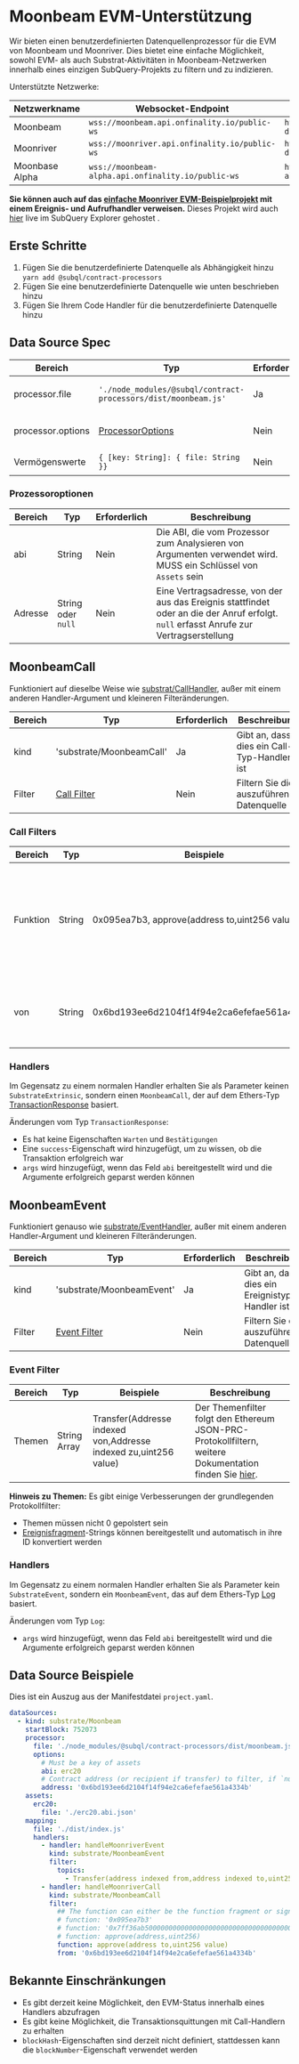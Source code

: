 # Moonbeam EVM-Unterstützung

Wir bieten einen benutzerdefinierten Datenquellenprozessor für die EVM von Moonbeam und Moonriver. Dies bietet eine einfache Möglichkeit, sowohl EVM- als auch Substrat-Aktivitäten in Moonbeam-Netzwerken innerhalb eines einzigen SubQuery-Projekts zu filtern und zu indizieren.

Unterstützte Netzwerke:

| Netzwerkname   | Websocket-Endpoint                                 | Wörterbuch-Endpoint                                                  |
| -------------- | -------------------------------------------------- | -------------------------------------------------------------------- |
| Moonbeam       | `wss://moonbeam.api.onfinality.io/public-ws`       | `https://api.subquery.network/sq/subquery/moonbeam-dictionary`       |
| Moonriver      | `wss://moonriver.api.onfinality.io/public-ws`      | `https://api.subquery.network/sq/subquery/moonriver-dictionary`      |
| Moonbase Alpha | `wss://moonbeam-alpha.api.onfinality.io/public-ws` | `https://api.subquery.network/sq/subquery/moonbase-alpha-dictionary` |

**Sie können auch auf das [einfache Moonriver EVM-Beispielprojekt](https://github.com/subquery/tutorials-moonriver-evm-starter) mit einem Ereignis- und Aufrufhandler verweisen.** Dieses Projekt wird auch [hier](https://explorer.subquery.network/subquery/subquery/moonriver-evm-starter-project) live im SubQuery Explorer gehostet .

## Erste Schritte

1. Fügen Sie die benutzerdefinierte Datenquelle als Abhängigkeit hinzu `yarn add @subql/contract-processors`
2. Fügen Sie eine benutzerdefinierte Datenquelle wie unten beschrieben hinzu
3. Fügen Sie Ihrem Code Handler für die benutzerdefinierte Datenquelle hinzu

## Data Source Spec

| Bereich           | Typ                                                            | Erforderlich | Beschreibung                                  |
| ----------------- | -------------------------------------------------------------- | ------------ | --------------------------------------------- |
| processor.file    | `'./node_modules/@subql/contract-processors/dist/moonbeam.js'` | Ja           | Dateiverweis auf den Datenprozessorcode       |
| processor.options | [ProcessorOptions](#processor-options)                         | Nein         | Spezielle Optionen für den Moonbeam-Prozessor |
| Vermögenswerte    | `{ [key: String]: { file: String }}`                           | Nein         | Ein Objekt externer Asset-Dateien             |

### Prozessoroptionen

| Bereich | Typ                | Erforderlich | Beschreibung                                                                                                                           |
| ------- | ------------------ | ------------ | -------------------------------------------------------------------------------------------------------------------------------------- |
| abi     | String             | Nein         | Die ABI, die vom Prozessor zum Analysieren von Argumenten verwendet wird. MUSS ein Schlüssel von `Assets` sein                         |
| Adresse | String oder `null` | Nein         | Eine Vertragsadresse, von der aus das Ereignis stattfindet oder an die der Anruf erfolgt. `null` erfasst Anrufe zur Vertragserstellung |

## MoonbeamCall

Funktioniert auf dieselbe Weise wie [substrat/CallHandler](../create/mapping/#call-handler), außer mit einem anderen Handler-Argument und kleineren Filteränderungen.

| Bereich | Typ                          | Erforderlich | Beschreibung                                |
| ------- | ---------------------------- | ------------ | ------------------------------------------- |
| kind    | 'substrate/MoonbeamCall'     | Ja           | Gibt an, dass dies ein Call-Typ-Handler ist |
| Filter  | [Call Filter](#call-filters) | Nein         | Filtern Sie die auszuführende Datenquelle   |

### Call Filters

| Bereich  | Typ    | Beispiele                                     | Beschreibung                                                                                                                                                                              |
| -------- | ------ | --------------------------------------------- | ----------------------------------------------------------------------------------------------------------------------------------------------------------------------------------------- |
| Funktion | String | 0x095ea7b3, approve(address to,uint256 value) | Entweder [Function Signature](https://docs.ethers.io/v5/api/utils/abi/fragments/#FunctionFragment)-Strings oder die Funktion `sighash`, um die im Vertrag aufgerufene Funktion zu filtern |
| von      | String | 0x6bd193ee6d2104f14f94e2ca6efefae561a4334b    | Eine Ethereum-Adresse, die die Transaktion gesendet hat                                                                                                                                   |

### Handlers

Im Gegensatz zu einem normalen Handler erhalten Sie als Parameter keinen `SubstrateExtrinsic`, sondern einen `MoonbeamCall`, der auf dem Ethers-Typ [TransactionResponse](https://docs.ethers.io/v5/api/providers/types/#providers-TransactionResponse) basiert.

Änderungen vom Typ `TransactionResponse`:

- Es hat keine Eigenschaften `Warten` und `Bestätigungen`
- Eine `success`-Eigenschaft wird hinzugefügt, um zu wissen, ob die Transaktion erfolgreich war
- `args` wird hinzugefügt, wenn das Feld `abi` bereitgestellt wird und die Argumente erfolgreich geparst werden können

## MoonbeamEvent

Funktioniert genauso wie [substrate/EventHandler](../create/mapping/#event-handler), außer mit einem anderen Handler-Argument und kleineren Filteränderungen.

| Bereich | Typ                           | Erforderlich | Beschreibung                                   |
| ------- | ----------------------------- | ------------ | ---------------------------------------------- |
| kind    | 'substrate/MoonbeamEvent'     | Ja           | Gibt an, dass dies ein Ereignistyp-Handler ist |
| Filter  | [Event Filter](#call-filters) | Nein         | Filtern Sie die auszuführende Datenquelle      |

### Event Filter

| Bereich | Typ          | Beispiele                                                        | Beschreibung                                                                                                                                        |
| ------- | ------------ | ---------------------------------------------------------------- | --------------------------------------------------------------------------------------------------------------------------------------------------- |
| Themen  | String Array | Transfer(Addresse indexed von,Addresse indexed zu,uint256 value) | Der Themenfilter folgt den Ethereum JSON-PRC-Protokollfiltern, weitere Dokumentation finden Sie [hier](https://docs.ethers.io/v5/concepts/events/). |

<b>Hinweis zu Themen:</b>
Es gibt einige Verbesserungen der grundlegenden Protokollfilter:

- Themen müssen nicht 0 gepolstert sein
- [Ereignisfragment](https://docs.ethers.io/v5/api/utils/abi/fragments/#EventFragment)-Strings können bereitgestellt und automatisch in ihre ID konvertiert werden

### Handlers

Im Gegensatz zu einem normalen Handler erhalten Sie als Parameter kein `SubstrateEvent`, sondern ein `MoonbeamEvent`, das auf dem Ethers-Typ [Log](https://docs.ethers.io/v5/api/providers/types/#providers-Log) basiert.

Änderungen vom Typ `Log`:

- `args` wird hinzugefügt, wenn das Feld `abi` bereitgestellt wird und die Argumente erfolgreich geparst werden können

## Data Source Beispiele

Dies ist ein Auszug aus der Manifestdatei `project.yaml`.

```yaml
dataSources:
  - kind: substrate/Moonbeam
    startBlock: 752073
    processor:
      file: './node_modules/@subql/contract-processors/dist/moonbeam.js'
      options:
        # Must be a key of assets
        abi: erc20
        # Contract address (or recipient if transfer) to filter, if `null` should be for contract creation
        address: '0x6bd193ee6d2104f14f94e2ca6efefae561a4334b'
    assets:
      erc20:
        file: './erc20.abi.json'
    mapping:
      file: './dist/index.js'
      handlers:
        - handler: handleMoonriverEvent
          kind: substrate/MoonbeamEvent
          filter:
            topics:
              - Transfer(address indexed from,address indexed to,uint256 value)
        - handler: handleMoonriverCall
          kind: substrate/MoonbeamCall
          filter:
            ## The function can either be the function fragment or signature
            # function: '0x095ea7b3'
            # function: '0x7ff36ab500000000000000000000000000000000000000000000000000000000'
            # function: approve(address,uint256)
            function: approve(address to,uint256 value)
            from: '0x6bd193ee6d2104f14f94e2ca6efefae561a4334b'
```

## Bekannte Einschränkungen

- Es gibt derzeit keine Möglichkeit, den EVM-Status innerhalb eines Handlers abzufragen
- Es gibt keine Möglichkeit, die Transaktionsquittungen mit Call-Handlern zu erhalten
- `blockHash`-Eigenschaften sind derzeit nicht definiert, stattdessen kann die `blockNumber`-Eigenschaft verwendet werden
